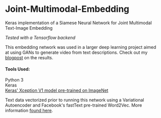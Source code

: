 # Joint-Multimodal-Embedding
Keras implementation of a Siamese Neural Network for Joint Multimodal Text-Image Embedding

*Tested with a Tensorflow backend*

This embedding network was used in a larger deep learning project aimed at using GANs to generate video from text descriptions. Check out my [blogpost](https://antonia.space/text-to-video-generation/) on the results.

#### Tools Used:
Python 3  
Keras  
[Keras' Xception V1 model pre-trained on ImageNet](https://keras.io/applications/#xception)  

Text data vectorized prior to running this network using a Variational Autoencoder and Facebook's fastText pre-trained Word2Vec. More information [found here](https://github.com/Toni-Antonova/VAE-Text-Generation).
